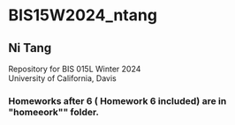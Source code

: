 # BIS15W2024_ntang
## Ni Tang   
Repository for BIS 015L Winter 2024  
University of California, Davis    

### Homeworks after 6 ( Homework 6 included) are in "homeeork"" folder.